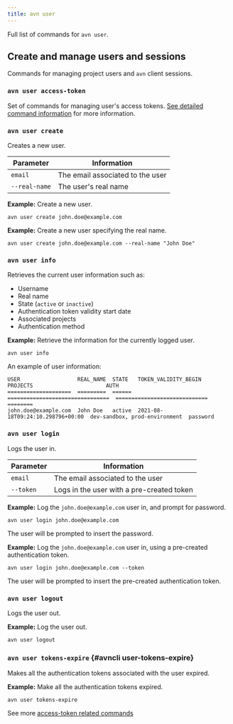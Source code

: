 ```yaml
---
title: avn user
---
```


Full list of commands for `avn user`.

## Create and manage users and sessions

Commands for managing project users and `avn` client sessions.

### `avn user access-token`

Set of commands for managing user's access tokens.
[See detailed command information](user/user-access-token) for more information.

### `avn user create`

Creates a new user.

| Parameter     | Information                      |
| ------------- | -------------------------------- |
| `email`       | The email associated to the user |
| `--real-name` | The user's real name             |

**Example:** Create a new user.

```
avn user create john.doe@example.com
```

**Example:** Create a new user specifying the real name.

```
avn user create john.doe@example.com --real-name "John Doe"
```

### `avn user info`

Retrieves the current user information such as:

-   Username
-   Real name
-   State (`active` or `inactive`)
-   Authentication token validity start date
-   Associated projects
-   Authentication method

**Example:** Retrieve the information for the currently logged user.

```
avn user info
```

An example of user information:

```text
USER                  REAL_NAME  STATE   TOKEN_VALIDITY_BEGIN              PROJECTS                       AUTH
====================  =========  ======  ================================  =============================  ========
john.doe@example.com  John Doe   active  2021-08-18T09:24:10.298796+00:00  dev-sandbox, prod-environment  password
```

### `avn user login`

Logs the user in.

| Parameter | Information                               |
| --------- | ----------------------------------------- |
| `email`   | The email associated to the user          |
| `--token` | Logs in the user with a pre-created token |

**Example:** Log the `john.doe@example.com` user in, and prompt for
password.

```
avn user login john.doe@example.com
```

The user will be prompted to insert the password.

**Example:** Log the `john.doe@example.com` user in, using a pre-created
authentication token.

```
avn user login john.doe@example.com --token
```

The user will be prompted to insert the pre-created authentication
token.

### `avn user logout`

Logs the user out.

**Example:** Log the user out.

```
avn user logout
```

### `avn user tokens-expire` {#avncli user-tokens-expire}

Makes all the authentication tokens associated with the user expired.

**Example:** Make all the authentication tokens expired.

```
avn user tokens-expire
```

See more [access-token related commands](user/user-access-token)
